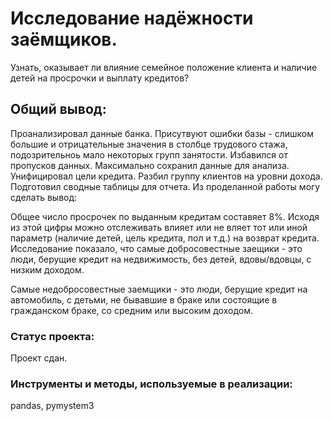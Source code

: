 # Исследование надёжности заёмщиков.

Узнать, оказывает ли влияние семейное положение клиента и наличие детей на просрочки и выплату кредитов?

## Общий вывод:

Проанализировал данные банка. Присутвуют ошибки базы - слишком большие и отрицательные значения в столбце трудового стажа, подозрительноь мало некоторых групп занятости. Избавился от пропусков данных. Максимально сохранил данные для анализа. Унифицировал цели кредита. Разбил группу клиентов на уровни дохода. Подготовил сводные таблицы для отчета. Из проделанной работы могу сделать вывод:

Общее число просрочек по выданным кредитам составяет 8%. Исходя из этой цифры можно отслеживать влияет или не вляет тот или иной параметр (наличие детей, цель кредита, пол и т.д.) на возврат кредита.
Исследование показало, что самые добросовестные заещики - это люди, берущие кредит на недвижимость, без детей, вдовы/вдовцы, с низким доходом. 

Самые недобросовестные заемщики - это люди, берущие кредит на автомобиль, с детьми, не бывавшие в браке или  состоящие в гражданском браке, со средним или высоким доходом.

### Статус проекта:

Проект сдан.

### Инструменты и методы, используемые в реализации:
pandas,
pymystem3
